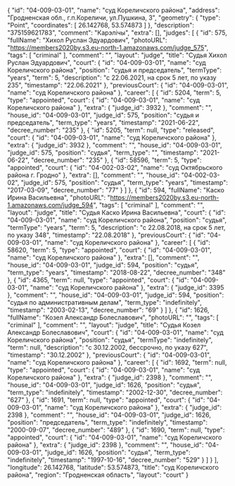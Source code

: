 {
    "id": "04-009-03-01",
    "name": "суд Кореличского района",
    "address": "Гродненская обл., г.п.Кореличи, ул.Пушкина, 3",
    "geometry": {
        "type": "Point",
        "coordinates": [
            26.142768,
            53.574873
        ]
    },
    "description": "375159621783",
    "comment": "Карэлічы",
    "extra": [],
    "judges": [
        {
            "id": 575,
            "fullName": "Хихол Руслан Эдуардович",
            "photoURL": "https://members2020by.s3.eu-north-1.amazonaws.com/judge_575",
            "tags": [
                "criminal"
            ],
            "comment": "",
            "layout": "judge",
            "title": "Судья Хихол Руслан Эдуардович",
            "court": {
                "id": "04-009-03-01",
                "name": "суд Кореличского района",
                "position": "судья и председатель",
                "termType": "years",
                "term": 5,
                "description": "c 22.06.2021, на срок 5 лет, по указу 235",
                "timestamp": "22.06.2021"
            },
            "previousCourt": {
                "id": "04-009-03-01",
                "name": "суд Кореличского района"
            },
            "career": [
                {
                    "id": 5204,
                    "term": 5,
                    "type": "appointed",
                    "court": {
                        "id": "04-009-03-01",
                        "name": "суд Кореличского района"
                    },
                    "extra": {
                        "judge_id": 3932
                    },
                    "comment": "",
                    "house_id": "04-009-03-01",
                    "judge_id": 575,
                    "position": "судья и председатель",
                    "term_type": "years",
                    "timestamp": "2021-06-22",
                    "decree_number": "235"
                },
                {
                    "id": 5205,
                    "term": null,
                    "type": "released",
                    "court": {
                        "id": "04-009-03-01",
                        "name": "суд Кореличского района"
                    },
                    "extra": {
                        "judge_id": 3932
                    },
                    "comment": "",
                    "house_id": "04-009-03-01",
                    "judge_id": 575,
                    "position": "судья",
                    "term_type": "",
                    "timestamp": "2021-06-22",
                    "decree_number": "235"
                },
                {
                    "id": 58596,
                    "term": 5,
                    "type": "appointed",
                    "court": {
                        "id": "04-002-03-02",
                        "name": "суд Октябрьского района г. Гродно"
                    },
                    "extra": [],
                    "comment": "",
                    "house_id": "04-002-03-02",
                    "judge_id": 575,
                    "position": "судья",
                    "term_type": "years",
                    "timestamp": "2017-03-09",
                    "decree_number": "77"
                }
            ]
        },
        {
            "id": 594,
            "fullName": "Каско Ирина Васильевна",
            "photoURL": "https://members2020by.s3.eu-north-1.amazonaws.com/judge_594",
            "tags": [
                "criminal"
            ],
            "comment": "",
            "layout": "judge",
            "title": "Судья Каско Ирина Васильевна",
            "court": {
                "id": "04-009-03-01",
                "name": "суд Кореличского района",
                "position": "судья",
                "termType": "years",
                "term": 5,
                "description": "c 22.08.2018, на срок 5 лет, по указу 348",
                "timestamp": "22.08.2018"
            },
            "previousCourt": {
                "id": "04-009-03-01",
                "name": "суд Кореличского района"
            },
            "career": [
                {
                    "id": 58620,
                    "term": 5,
                    "type": "appointed",
                    "court": {
                        "id": "04-009-03-01",
                        "name": "суд Кореличского района"
                    },
                    "extra": [],
                    "comment": "",
                    "house_id": "04-009-03-01",
                    "judge_id": 594,
                    "position": "судья",
                    "term_type": "years",
                    "timestamp": "2018-08-22",
                    "decree_number": "348"
                },
                {
                    "id": 4365,
                    "term": null,
                    "type": "appointed",
                    "court": {
                        "id": "04-009-03-01",
                        "name": "суд Кореличского района"
                    },
                    "extra": {
                        "judge_id": 3395
                    },
                    "comment": "",
                    "house_id": "04-009-03-01",
                    "judge_id": 594,
                    "position": "судья по административным делам",
                    "term_type": "indefinitely",
                    "timestamp": "2003-02-13",
                    "decree_number": "69"
                }
            ]
        },
        {
            "id": 1626,
            "fullName": "Козел Александр Болеславович",
            "photoURL": "",
            "tags": [
                "criminal"
            ],
            "comment": "",
            "layout": "judge",
            "title": "Судья Козел Александр Болеславович",
            "court": {
                "id": "04-009-03-01",
                "name": "суд Кореличского района",
                "position": "судья",
                "termType": "indefinitely",
                "term": null,
                "description": "c 30.12.2002, бессрочно, по указу 627",
                "timestamp": "30.12.2002"
            },
            "previousCourt": {
                "id": "04-009-03-01",
                "name": "суд Кореличского района"
            },
            "career": [
                {
                    "id": 1692,
                    "term": null,
                    "type": "appointed",
                    "court": {
                        "id": "04-009-03-01",
                        "name": "суд Кореличского района"
                    },
                    "extra": {
                        "judge_id": 2398
                    },
                    "comment": "",
                    "house_id": "04-009-03-01",
                    "judge_id": 1626,
                    "position": "судья",
                    "term_type": "indefinitely",
                    "timestamp": "2002-12-30",
                    "decree_number": "627"
                },
                {
                    "id": 1691,
                    "term": null,
                    "type": "appointed",
                    "court": {
                        "id": "04-009-03-01",
                        "name": "суд Кореличского района"
                    },
                    "extra": {
                        "judge_id": 2398
                    },
                    "comment": "",
                    "house_id": "04-009-03-01",
                    "judge_id": 1626,
                    "position": "председатель",
                    "term_type": "indefinitely",
                    "timestamp": "2000-09-07",
                    "decree_number": "489"
                },
                {
                    "id": 1690,
                    "term": null,
                    "type": "appointed",
                    "court": {
                        "id": "04-009-03-01",
                        "name": "суд Кореличского района"
                    },
                    "extra": {
                        "judge_id": 2398
                    },
                    "comment": "",
                    "house_id": "04-009-03-01",
                    "judge_id": 1626,
                    "position": "судья",
                    "term_type": "indefinitely",
                    "timestamp": "1997-10-16",
                    "decree_number": "529"
                }
            ]
        }
    ],
    "longitude": 26.142768,
    "latitude": 53.574873,
    "title": "суд Кореличского района",
    "region": "Гродненская область",
    "layout": "court"
}